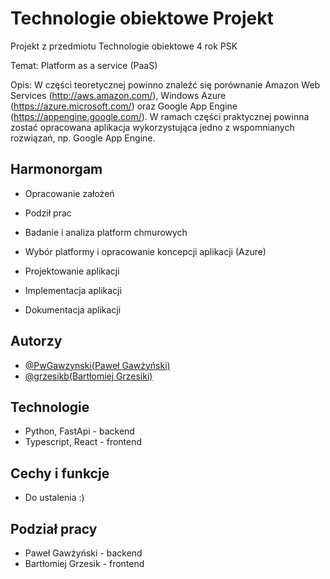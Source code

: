 
# Technologie obiektowe Projekt

Projekt z przedmiotu Technologie obiektowe 4 rok PSK

Temat: 
Platform as a service (PaaS)

Opis:
W części teoretycznej powinno znaleźć się porównanie Amazon Web Services (http://aws.amazon.com/), Windows Azure (https://azure.microsoft.com/) oraz Google App Engine (https://appengine.google.com/). W ramach części praktycznej powinna zostać opracowana aplikacja wykorzystująca jedno z wspomnianych rozwiązań, np. Google App Engine.



##  Harmonorgam 

- Opracowanie założeń

- Podził prac

- Badanie i analiza platform chmurowych

- Wybór platformy i opracowanie koncepcji aplikacji (Azure)

- Projektowanie aplikacji

- Implementacja aplikacji

- Dokumentacja aplikacji

## Autorzy

- [@PwGawzynski(Paweł Gawżyński)](https://github.com/PwGawzynski)
- [@grzesikb(Bartłomiej Grzesiki)](https://github.com/grzesikb)


## Technologie

- Python, FastApi - backend
- Typescript, React - frontend

## Cechy i funkcje

- Do ustalenia :) 

## Podział pracy

- Paweł Gawżyński - backend
- Bartłomiej Grzesik - frontend
